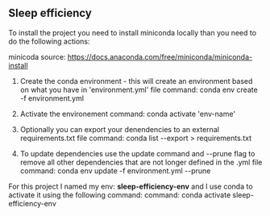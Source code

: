 ## Sleep efficiency

To install the project you need to install miniconda locally than you need to do the following actions:

minicoda source: https://docs.anaconda.com/free/miniconda/miniconda-install

1. Create the conda environment - this will create an environment based on what you have in 'environment.yml' file
   command:  conda env create -f environment.yml

2. Activate the environement 
   command: conda activate 'env-name'

3. Optionally you can export your denendencies to an external requirements.txt file
   command: conda list --export > requirements.txt     

4. To update dependencies use the update command and --prune flag to remove all other dependencies that are not longer defined in the .yml file
   command: conda env update -f environment.yml --prune


For this project I named my env:  **sleep-efficiency-env**  and I use conda to activate it using the following command:
   command: conda activate sleep-efficiency-env
   